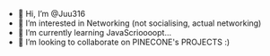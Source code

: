 - 👋 Hi, I’m @Juu316
- 👀 I’m interested in Networking (not socialising, actual networking)
- 🌱 I’m currently learning JavaScrioooopt...
- 💞️ I’m looking to collaborate on PINECONE's PROJECTS :)


<!---
Juu316/Juu316 is a ✨ special ✨ repository because its `README.md` (this file) appears on your GitHub profile.
You can click the Preview link to take a look at your changes.
--->
